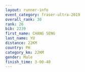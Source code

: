 ```yaml
---
layout: runner-info
event_category: fraser-ultra-2019 
overall_rank: 30
rank: 26
bib: 2239
first_name: CHANG SENG
last_name: YU
distance: 22KM
country: PH
category_km: 22KM
gender: Male
finish_time: 3-00-40
---
```

